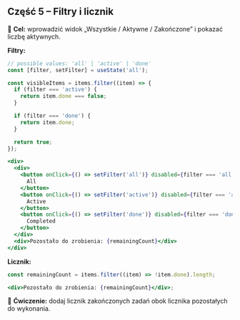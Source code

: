 ## Część 5 – Filtry i licznik

🎯 **Cel:** wprowadzić widok „Wszystkie / Aktywne / Zakończone” i pokazać liczbę aktywnych.

**Filtry:**

```jsx
// possible values: 'all' | 'active' | 'done'
const [filter, setFilter] = useState('all');

const visibleItems = items.filter((item) => {
  if (filter === 'active') {
    return item.done === false;
  }

  if (filter === 'done') {
    return item.done;
  }

  return true;
});
```

```jsx
<div>
  <div>
    <button onClick={() => setFilter('all')} disabled={filter === 'all'}>
      All
    </button>
    <button onClick={() => setFilter('active')} disabled={filter === 'active'}>
      Active
    </button>
    <button onClick={() => setFilter('done')} disabled={filter === 'done'}>
      Completed
    </button>
  </div>
  <div>Pozostało do zrobienia: {remainingCount}</div>
</div>
```

**Licznik:**

```jsx
const remainingCount = items.filter((item) => !item.done).length;

<div>Pozostało do zrobienia: {remainingCount}</div>;
```

📝 **Ćwiczenie:** dodaj licznik zakończonych zadań obok licznika pozostałych do wykonania.
